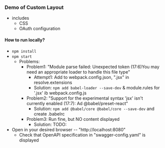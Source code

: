 ### Demo of Custom Layout
* includes
  * CSS
  * OAuth configuration

#### How to run locally?
* `npm install`
* `npm start`
  * Problems:
    * Problem1: "Module parse failed: Unexpected token (17:6)You may need an appropriate loader to handle this file type"
      * Attempt1: Add to webpack.config.json, ".jsx" in resolve.extensions
      * Solution: `npm add babel-loader --save-dev` & module.rules for '.jsx' ib webpack.config.js
    * Problem2: "Support for the experimental syntax 'jsx' isn't currently enabled (17:7): Ad @babel/preset-react"
      * Solution: `npm add @babel/core @babel/core --save-dev` and create .babelrc
    * Problem3: Run fine, but NO content displayed
      * Solution: TODO:
* Open in your desired browser -- "http://localhost:8080"
  * Check that OpenAPI specification in "swagger-config.yaml" is displayed
